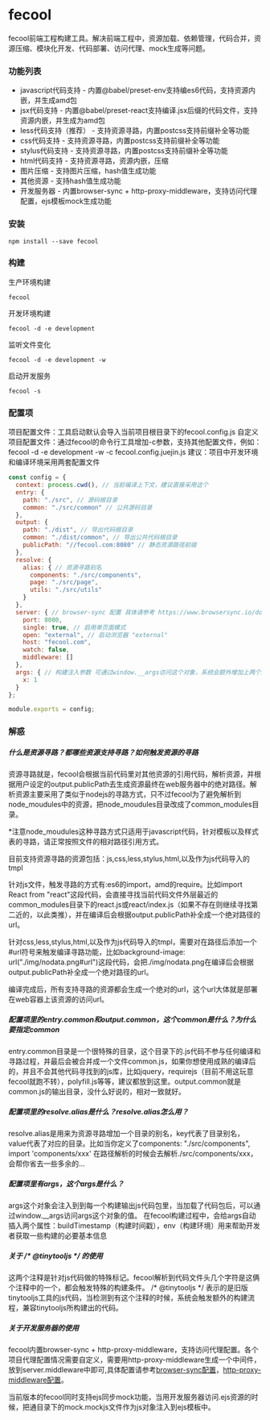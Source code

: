 # fecool

fecool前端工程构建工具。解决前端工程中，资源加载、依赖管理，代码合并，资源压缩、模块化开发、代码部署、访问代理、mock生成等问题。

### 功能列表

* javascript代码支持   -  内置@babel/preset-env支持编es6代码，支持资源内嵌，并生成amd包
* jsx代码支持          -  内置@babel/preset-react支持编译.jsx后缀的代码文件，支持资源内嵌，并生成为amd包
* less代码支持（推荐） -  支持资源寻路，内置postcss支持前缀补全等功能
* css代码支持          -  支持资源寻路，内置postcss支持前缀补全等功能
* stylus代码支持       -  支持资源寻路，内置postcss支持前缀补全等功能
* html代码支持         -  支持资源寻路，资源内嵌，压缩
* 图片压缩             -  支持图片压缩，hash值生成功能
* 其他资源             -  支持hash值生成功能
* 开发服务器           -  内置browser-sync + http-proxy-middleware，支持访问代理配置，ejs模板mock生成功能

### 安装

```shell
npm install --save fecool
```

### 构建

生产环境构建

```shell
fecool
```

开发环境构建

```shell
fecool -d -e development
```

监听文件变化

```shell
fecool -d -e development -w
```

启动开发服务

```shell
fecool -s
```

### 配置项

项目配置文件：工具启动默认会导入当前项目根目录下的fecool.config.js
自定义项目配置文件：通过fecool的命令行工具增加-c参数，支持其他配置文件，例如：fecool -d -e development -w -c fecool.config.juejin.js
建议：项目中开发环境和编译环境采用两套配置文件

```javascript
const config = {
  context: process.cwd(), // 当前编译上下文，建议直接采用这个
  entry: {
    path: "./src", // 源码根目录
    common: "./src/common" // 公共源码目录
  },
  output: {
    path: "./dist", // 导出代码根目录
    common: "./dist/common", // 导出公共代码根目录
    publicPath: "//fecool.com:8080" // 静态资源路径前缀
  },
  resolve: {
    alias: { // 资源寻路别名
      components: "./src/components", 
      page: "./src/page",
      utils: "./src/utils"
    }
  },
  server: { // browser-sync 配置 具体请参考 https://www.browsersync.io/docs/options
    port: 8080,
    single: true, // 启用单页面模式
    open: "external", // 启动浏览器 "external"
    host: "fecool.com",
    watch: false,
    middleware: []
  },
  args: { // 构建注入参数 可通过window.__args访问这个对象，系统会额外增加上两个属性buildTimestamp（构建时间戳），env（构建环境）
    x: 1
  }
};

module.exports = config;
```

### 解惑

##### 什么是资源寻路？都哪些资源支持寻路？如何触发资源的寻路

资源寻路就是，fecool会根据当前代码里对其他资源的引用代码，解析资源，并根据用户设定的output.publicPath去生成资源最终在web服务器中的绝对路径。解析资源主要采用了类似于nodejs的寻路方式，只不过fecool为了避免解析到node_moudules中的资源，把node_moudules目录改成了common_modules目录。

*注意node_moudules这种寻路方式只适用于javascript代码，针对模板以及样式表的寻路，请正常按照文件的相对路径引用方式。

目前支持资源寻路的资源包括：js,css,less,stylus,html,以及作为js代码导入的tmpl

针对js文件，触发寻路的方式有:es6的import，amd的require。比如import React from "react"这段代码，会直接寻找当前代码文件外层最近的common_modules目录下的react.js或react/index.js（如果不存在则继续寻找第二近的，以此类推），并在编译后会根据output.publicPath补全成一个绝对路径的url。

针对css,less,stylus,html,以及作为js代码导入的tmpl，需要对在路径后添加一个#url符号来触发编译寻路功能，比如background-image: url("./img/nodata.png#url")这段代码，会把./img/nodata.png在编译后会根据output.publicPath补全成一个绝对路径的url。

编译完成后，所有支持寻路的资源都会生成一个绝对的url，这个url大体就是部署在web容器上该资源的访问url。


##### 配置项里的entry.common和output.common，这个common是什么？为什么要指定common

entry.common目录是一个很特殊的目录，这个目录下的.js代码不参与任何编译和寻路过程，并最后会被合并成一个文件common.js，如果你想使用成熟的编译后的，并且不会其他代码寻找到的js库，比如jquery，requirejs（目前不用这玩意fecool就跑不转），polyfill.js等等，建议都放到这里。output.common就是common.js的输出目录，没什么好说的，相对一致就好。

##### 配置项里的resolve.alias是什么？resolve.alias怎么用？

resolve.alias是用来为资源寻路增加一个目录的别名，key代表了目录别名，value代表了对应的目录。比如当你定义了components: "./src/components", import 'components/xxx' 在路径解析的时候会去解析./src/components/xxx，会帮你省去一些多余的...

##### 配置项里有args，这个args是什么？

args这个对象会注入到到每一个构建输出js代码包里，当加载了代码包后，可以通过window.__args访问args这个对象的值。
在fecool构建过程中，会给args自动插入两个属性：buildTimestamp（构建时间戳），env（构建环境）用来帮助开发者获取一些构建的必要基本信息

##### 关于 /\* \@tinytooljs \*\/ 的使用

这两个注释是针对js代码做的特殊标记。fecool解析到代码文件头几个字符是这俩个注释中的一个，都会触发特殊的构建条件。
/* @tinytooljs */ 表示的是旧版tinytooljs工具的js代码，当检测到有这个注释的时候，系统会触发额外的构建流程，兼容tinytooljs所构建出的代码。

##### 关于开发服务器的使用

fecool内置browser-sync + http-proxy-middleware，支持访问代理配置。各个项目代理配置情况需要自定义，需要用http-proxy-middleware生成一个中间件，放到server.middleware中即可,具体配置请参考[browser-sync配置](https://www.browsersync.io/docs/optionsd)，[http-proxy-middleware配置](https://github.com/chimurai/http-proxy-middleware)。

当前版本的fecool同时支持ejs同步mock功能，当用开发服务器访问.ejs资源的时候，把通目录下的mock.mockjs文件作为js对象注入到ejs模板中。

